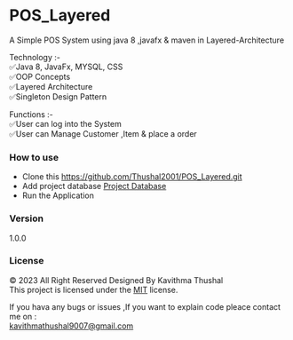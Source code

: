 # POS_Layered
A Simple POS System using java 8 ,javafx &amp; maven in Layered-Architecture

Technology :-<br/>
✅Java 8, JavaFx, MYSQL, CSS<br/>
✅OOP Concepts<br/>
✅Layered Architecture<br/>
✅Singleton Design Pattern<br/>

Functions :-<br/>
✅User can log into the System<br/>
✅User can Manage Customer ,Item & place a order<br/>

### How to use
* Clone this https://github.com/Thushal2001/POS_Layered.git
* Add project database [Project Database](https://github.com/Thushal2001/POS_Layered/blob/master/Project%20Database)
* Run the Application

### Version
1.0.0

### License
© 2023 All Right Reserved Designed By Kavithma Thushal<br/>
This project is licensed under the [MIT](LICENSE) license.

If you hava any bugs or issues ,If you want to explain code pleace contact me on :<br/>
[kavithmathushal9007@gmail.com](https://www.kavithmathushal9007@gmail.com)
